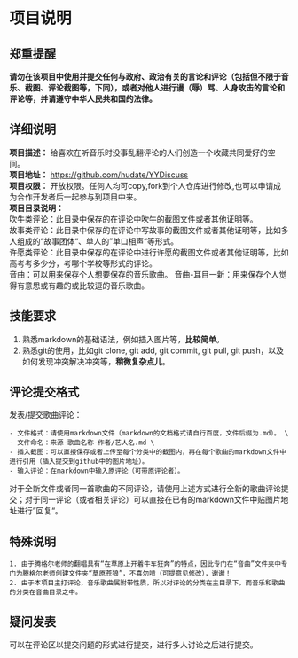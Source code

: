 # 项目说明
## 郑重提醒
**请勿在该项目中使用并提交任何与政府、政治有关的言论和评论（包括但不限于音乐、截图、评论截图等，下同），或者对他人进行谩（辱）骂、人身攻击的言论和评论等，并请遵守中华人民共和国的法律。** 

## 详细说明
**项目描述：** 给喜欢在听音乐时没事乱翻评论的人们创造一个收藏共同爱好的空间。 \
**项目地址：** https://github.com/hudate/YYDiscuss \
**项目权限：** 开放权限。任何人均可copy,fork到个人仓库进行修改,也可以申请成为合作开发者后一起参与到项目中来。 \
**项目目录说明：**  \
吹牛类评论：此目录中保存的在评论中吹牛的截图文件或者其他证明等。  \
故事类评论：此目录中保存的在评论中写故事的截图文件或者其他证明等，比如多人组成的“故事团体“、单人的”单口相声“等形式。 \
许愿类评论：此目录中保存的在评论中进行许愿的截图文件或者其他证明等，比如高考考多少分，考哪个学校等形式的评论。 \
音曲：可以用来保存个人想要保存的音乐歌曲。
音曲-耳目一新：用来保存个人觉得有意思或有趣的或比较逗的音乐歌曲。

## 技能要求
1. 熟悉markdown的基础语法，例如插入图片等，**比较简单**。
2. 熟悉git的使用，比如git clone, git add, git commit, git pull, git push，以及如何发现冲突解决冲突等，**稍微复杂点儿**。

## 评论提交格式
发表/提交歌曲评论：

    - 文件格式：请使用markdown文件（markdown的文档格式请自行百度，文件后缀为.md）。 \
    - 文件命名：来源-歌曲名称-作者/艺人名.md \
    - 插入截图：可以直接保存或者上传至每个分类中的截图内，再在每个歌曲的markdown文件中进行引用（插入提交到github中的图片地址）。 
    - 输入评论：在markdown中输入原评论（可带原评论者）。

对于全新文件或者同一首歌曲的不同评论，请使用上述方式进行全新的歌曲评论提交；对于同一评论（或者相关评论）可以直接在已有的markdown文件中贴图片地址进行”回复“。
 
 ## 特殊说明
    1. 由于腾格尔老师的翻唱具有“在草原上开着牛车狂奔”的特点，因此专门在“音曲”文件夹中专门为滕格尔老师创建文件夹“草原苍狼”，不喜勿喷（可提意见修改），谢谢！
    2. 由于本项目主打评论，音乐歌曲属附带性质，所以对评论的分类在主目录下，而音乐和歌曲的分类在音曲目录之中。

## 疑问发表
可以在评论区以提交问题的形式进行提交，进行多人讨论之后进行提交。
